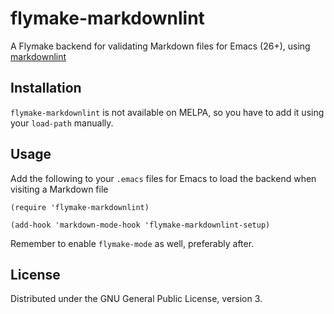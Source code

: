 # flymake-markdownlint

A Flymake backend for validating Markdown files for Emacs (26+), using
[markdownlint](https://github.com/DavidAnson/markdownlint)

## Installation

`flymake-markdownlint` is not available on MELPA, so you have to add
it using your `load-path` manually.

## Usage

Add the following to your `.emacs` files for Emacs to load the backend
when visiting a Markdown file

```elisp
(require 'flymake-markdownlint)

(add-hook 'markdown-mode-hook 'flymake-markdownlint-setup)
```

Remember to enable `flymake-mode` as well, preferably after.

## License

Distributed under the GNU General Public License, version 3.
